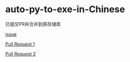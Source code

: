 # auto-py-to-exe-in-Chinese

已提交PR并合并到原存储库

[issue](https://github.com/brentvollebregt/auto-py-to-exe/issues/153)

[Pull Request 1](https://github.com/brentvollebregt/auto-py-to-exe/pull/154)

[Pull Request 2](https://github.com/brentvollebregt/auto-py-to-exe/pull/155)